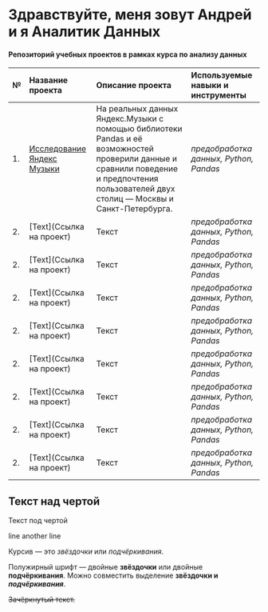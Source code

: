 # Здравствуйте, меня зовут Андрей и я Аналитик Данных
#### Репозиторий учебных проектов в рамках курса по анализу данных 


| **№** | **Название проекта** | **Описание проекта** | **Используемые навыки и инструменты** | 
| :---------------------- | :---------------------- | :---------------------- | :---------------------- |
|1.| [Исследование Яндекс Музыки](yandex_music) | На реальных данных Яндекс.Музыки c помощью библиотеки Pandas и её возможностей проверили данные и сравнили поведение и предпочтения пользователей двух столиц — Москвы и Санкт-Петербурга. | *предобработка данных, Python, Pandas* |
|2.| [Text](Ссылка на проект) | Текст | *предобработка данных, Python, Pandas* |
|2.| [Text](Ссылка на проект) | Текст | *предобработка данных, Python, Pandas* |
|2.| [Text](Ссылка на проект) | Текст | *предобработка данных, Python, Pandas* |
|2.| [Text](Ссылка на проект) | Текст | *предобработка данных, Python, Pandas* |
|2.| [Text](Ссылка на проект) | Текст | *предобработка данных, Python, Pandas* |
|2.| [Text](Ссылка на проект) | Текст | *предобработка данных, Python, Pandas* |
|2.| [Text](Ссылка на проект) | Текст | *предобработка данных, Python, Pandas* |
|2.| [Text](Ссылка на проект) | Текст | *предобработка данных, Python, Pandas* |


Текст над чертой
---
Текст под чертой 

line
another line  

Курсив — это *звёздочки* или _подчёркивания_. 

Полужирный шрифт — двойные **звёздочки** или двойные __подчёркивания__.
Можно совместить выделение **звёздочки и _подчёркивания_**. 

~~Зачёркнутый текст.~~ 
